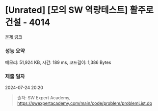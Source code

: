 # [Unrated] [모의 SW 역량테스트] 활주로 건설 - 4014 

[문제 링크](https://swexpertacademy.com/main/code/problem/problemDetail.do?contestProbId=AWIeW7FakkUDFAVH) 

### 성능 요약

메모리: 51,924 KB, 시간: 189 ms, 코드길이: 1,386 Bytes

### 제출 일자

2024-07-24 20:20



> 출처: SW Expert Academy, https://swexpertacademy.com/main/code/problem/problemList.do